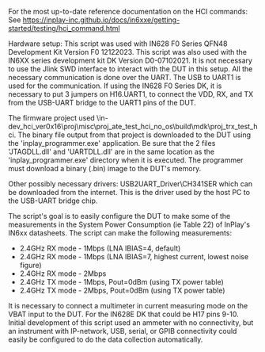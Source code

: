 For the most up-to-date reference documentation on the HCI commands:
See https://inplay-inc.github.io/docs/in6xxe/getting-started/testing/hci_command.html

Hardware setup:
This script was used with IN628 F0 Series QFN48 Development Kit Version F0 12122023.
This script was also used with the IN6XX series development kit DK Version D0-07102021.
It is not necessary to use the Jlink SWD interface to interact with the DUT in this setup. All the necessary
communication is done over the UART. The USB to UART1 is used for the communication.
If using the IN628 F0 Series DK, it is necessary to put 3 jumpers on H16.UART1, to connect the VDD, RX, and TX from
the USB-UART bridge to the UART1 pins of the DUT.

The firmware project used \in-dev_hci_ver0x16\proj\misc\proj_ate_test_hci_no_os\build\mdk\proj_trx_test_hci. The
binary file output from that project is downloaded to the DUT using the 'inplay_programmer.exe' application. Be
sure that the 2 files 'JTAGDLL.dll' and 'UARTDLL.dll' are in the same location as the 'inplay_programmer.exe' directory
when it is executed.
The programmer must download a binary (.bin) image to the DUT's memory.

Other possibly necessary drivers: USB2UART_Driver\CH341SER which can be downloaded from the internet. This is the
driver used by the host PC to the USB-UART bridge chip.

The script's goal is to easily configure the DUT to make some of the measurements in the System Power Consumption (ie
Table 22) of InPlay's IN6xx datasheets. The script can make the following measurements:
* 2.4GHz RX mode - 1Mbps (LNA IBIAS=4, default)
* 2.4GHz RX mode - 1Mbps (LNA IBIAS=7, highest current, lowest noise figure)
* 2.4GHz RX mode - 2Mbps
* 2.4GHz TX mode - 1Mbps, Pout=0dBm (using TX power table)
* 2.4GHz TX mode - 2Mbps, Pout=0dBm (using TX power table)

It is necessary to connect a multimeter in current measuring mode on the VBAT input to the DUT. For the IN628E DK
that could be H17 pins 9-10.
Initial development of this script used an ammeter with no connectivity, but an instrument with IP-network,
USB, serial, or GPIB connectivity could easily be configured to do the data collection automatically.
